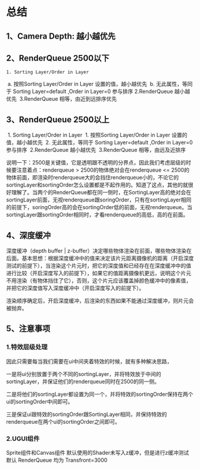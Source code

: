 # 总结

## 1、Camera Depth: 越小越优先

## 2、RenderQueue 2500以下

	1. Sorting Layer/Order in Layer
​		a. 按照Sorting Layer/Order in Layer 设置的值，越小越优先
​		b. 无此属性，等同于 Sorting Layer=default ,Order in Layer=0 参与排序
​	2.RenderQueue 越小越优先
​	3.RenderQueue 相等，由近到远排序优先

## 3、RenderQueue 2500以上

​	1. Sorting Layer/Order in Layer
​		1. 按照Sorting Layer/Order in Layer 设置的值，越小越优先
​		2. 无此属性，等同于 Sorting Layer=default ,Order in Layer=0 参与排序
​	2.RenderQueue 越小越优先
​	3.RenderQueue 相等，由远及近排序

说明一下：2500是关键值，它是透明跟不透明的分界点，因此我们考虑层级的时候要注意着点：renderqueue > 2500的物体绝对会在renderqueue <= 2500的物体前面，即渲染时renderqueue大的会挡住renderqueue小的，不论它的sortingLayer和sortingOrder怎么设置都是不起作用的。知道了这点，其他的就很好理解了。当两个的RenderQueue都在同一侧时，在SortingLayer高的绝对会在sortingLayer前面，无视renderqueue跟soringOrder，只有在sortingLayer相同的前提下，soringOrder高的会在sortingOrder低的前面，无视renderqueue。当sortingLayer跟sortingOrder相同时，才看renderqueue的高低，高的在前面。

## 4、深度缓冲

深度缓冲（depth buffer | z-buffer）决定哪些物体渲染在前面，哪些物体渲染在后面。基本思想：根据深度缓冲中的值来决定该片元距离摄像机的距离（开启深度测试的前提下），当渲染这个片元时，把它的深度值和已经存在在深度缓冲中的值进行比较（开启深度写入的前提下），如果它的值距离摄像机更远，说明这个片元不用渲染（有物体挡住了它），否则，这个片元应该覆盖掉颜色缓冲中的像素值，并把它的深度值写入深度缓冲中（开启深度写入的前提下）。

渲染顺序确定后，开启深度缓冲，后渲染的东西如果不能通过深度缓冲，则片元会被抛弃。

## 5、注意事项

### 1.特效层级处理

因此只需要每当我们需要在ui中间夹着特效的时候，就有多种解决思路，

一是将ui分别放置于两个不同的sortingLayer，并将特效放于中间的sortingLayer，并保证他们的renderqueue同时在2500的同一侧。

二是将他们的sortingLayer都设置为同一个，并将特效的sortingOrder保持在两个ui的sortingOrder中间即可。

三是保证ui跟特效的sortingOrder跟SortingLayer相同，并保持特效的renderqueue在两个ui的sortingOrder之间即可。

### 2.UGUI组件

Sprite组件和Canvas组件 默认使用的Shader未写入z缓冲，但是进行z缓冲测试 默认 RenderQueue 均为 Transfront=3000




